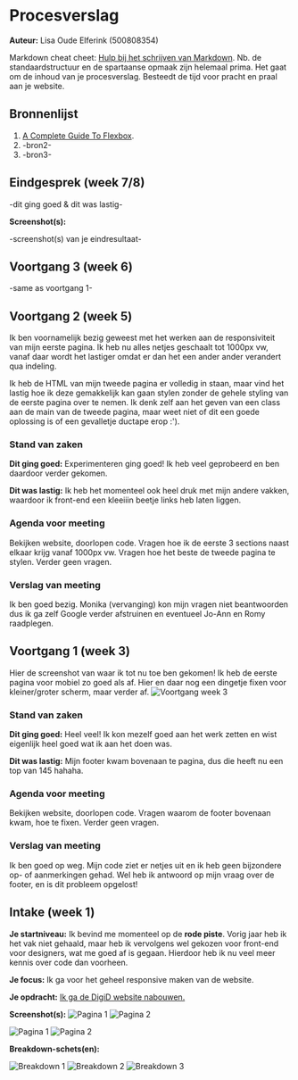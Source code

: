 # Procesverslag
**Auteur:** Lisa Oude Elferink (500808354)

Markdown cheat cheet: [Hulp bij het schrijven van Markdown](https://github.com/adam-p/markdown-here/wiki/Markdown-Cheatsheet). Nb. de standaardstructuur en de spartaanse opmaak zijn helemaal prima. Het gaat om de inhoud van je procesverslag. Besteedt de tijd voor pracht en praal aan je website.



## Bronnenlijst
1. [A Complete Guide To Flexbox](https://css-tricks.com/snippets/css/a-guide-to-flexbox/).
2. -bron2-
3. -bron3-




## Eindgesprek (week 7/8)

-dit ging goed & dit was lastig-


**Screenshot(s):**

-screenshot(s) van je eindresultaat-



## Voortgang 3 (week 6)

-same as voortgang 1-



## Voortgang 2 (week 5)
Ik ben voornamelijk bezig geweest met het werken aan de responsiviteit van mijn eerste pagina. Ik heb nu alles netjes geschaalt tot 1000px vw, vanaf daar wordt het lastiger omdat er dan het een ander ander verandert qua indeling.

Ik heb de HTML van mijn tweede pagina er volledig in staan, maar vind het lastig hoe ik deze gemakkelijk kan gaan stylen zonder de gehele styling van de eerste pagina over te nemen. Ik denk zelf aan het geven van een class aan de main van de tweede pagina, maar weet niet of dit een goede oplossing is of een gevalletje ductape erop :').


### Stand van zaken
**Dit ging goed:** Experimenteren ging goed! Ik heb veel geprobeerd en ben daardoor verder gekomen.

**Dit was lastig:** Ik heb het momenteel ook heel druk met mijn andere vakken, waardoor ik front-end een kleeiiin beetje links heb laten liggen.



### Agenda voor meeting
Bekijken website, doorlopen code. 
Vragen hoe ik de eerste 3 sections naast elkaar krijg vanaf 1000px vw.
Vragen hoe het beste de tweede pagina te stylen.
Verder geen vragen.



### Verslag van meeting
Ik ben goed bezig. Monika (vervanging) kon mijn vragen niet beantwoorden dus ik ga zelf Google verder afstruinen en eventueel Jo-Ann en Romy raadplegen.


## Voortgang 1 (week 3)
Hier de screenshot van waar ik tot nu toe ben gekomen! Ik heb de eerste pagina voor mobiel zo goed als af. Hier en daar nog een dingetje fixen voor kleiner/groter scherm, maar verder af.
![Voortgang week 3](images/voortgang_week3.png)


### Stand van zaken
**Dit ging goed:** Heel veel! Ik kon mezelf goed aan het werk zetten en wist eigenlijk heel goed wat ik aan het doen was.

**Dit was lastig:** Mijn footer kwam bovenaan te pagina, dus die heeft nu een top van 145 hahaha.



### Agenda voor meeting
Bekijken website, doorlopen code. 
Vragen waarom de footer bovenaan kwam, hoe te fixen. 
Verder geen vragen.


### Verslag van meeting
Ik ben goed op weg. Mijn code ziet er netjes uit en ik heb geen bijzondere op- of aanmerkingen gehad. Wel heb ik antwoord op mijn vraag over de footer, en is dit probleem opgelost!


## Intake (week 1)

**Je startniveau:** Ik bevind me momenteel op de **rode piste**. Vorig jaar heb ik het vak niet gehaald, maar heb ik vervolgens wel gekozen voor front-end voor designers, wat me goed af is gegaan. Hierdoor heb ik nu veel meer kennis over code dan voorheen. 

**Je focus:** Ik ga voor het geheel responsive maken van de website.

**Je opdracht:** [Ik ga de DigiD website nabouwen.](https://www.digid.nl/)

**Screenshot(s):**
![Pagina 1](images/digid_mob_pag1.png)
![Pagina 2](images/digid_mob_pag2.png)

![Pagina 1](images/digid_pag1.png)
![Pagina 2](images/digid_pag2.png)

**Breakdown-schets(en):**

![Breakdown 1](images/breakdown_mob_1.png)
![Breakdown 2](images/breakdown_mob_2.png)
![Breakdown 3](images/breakdown_mob_3.png)
